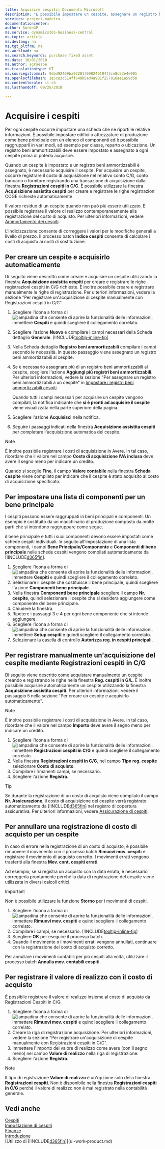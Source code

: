 ```yaml
---
title: Acquisire cespiti| Documenti Microsoft
description: "È possibile impostare un cespite, assegnare un registro beni ammortizzabili e registrare il costo di acquisizione del cespite."
services: project-madeira
documentationcenter: 
author: SorenGP
ms.service: dynamics365-business-central
ms.topic: article
ms.devlang: na
ms.tgt_pltfrm: na
ms.workload: na
ms.search.keywords: purchase fixed asset
ms.date: 10/01/2018
ms.author: sgroespe
ms.translationtype: HT
ms.sourcegitcommit: 9dbd92409ba02281f008246194f3ce0c53e4e001
ms.openlocfilehash: 1a5ce3c514ff649b5ad4a901f257816ae1a59d58
ms.contentlocale: it-ch
ms.lasthandoff: 09/28/2018

---
```

# <a name="acquire-fixed-assets"></a>Acquisire i cespiti
Per ogni cespite occorre impostare una scheda che ne riporti le relative informazioni. È possibile impostare edifici o attrezzature di produzione come bene principale con un elenco di componenti ed è possibile raggrupparli in vari modi, ad esempio per classe, reparto o ubicazione. Un registro beni ammortizzabili deve essere impostato e assegnato a ogni cespite prima di poterlo acquisire.

Quando un cespite è impostato e un registro beni ammortizzabili è assegnato, è necessario acquisire il cespite. Per acquisire un cespite, occorre registrare il costo di acquisizione nel relativo conto C/G, conto bancario o fornitore registrando una transazione di acquisizione dalla finestra **Registrazioni cespiti in C/G**. È possibile utilizzare la finestra **Acquisizione assistita cespiti** per creare e registrare le righe registrazioni COGE richieste automaticamente.

Il valore residuo di un cespite quando non può più essere utilizzato. È possibile registrare il valore di realizzo contemporaneamente alla registrazione del costo di acquisto. Per ulteriori informazioni, vedere [Ammortamento dei cespiti](fa-how-depreciate-amortize.md).

L'indicizzazione consente di correggere i valori per le modifiche generali a livello di prezzo. Il processo batch **Indice cespiti** consente di calcolare i costi di acquisto ai costi di sostituzione.

## <a name="to-create-a-fixed-asset-and-acquire-it-automatically"></a>Per creare un cespite e acquisirlo automaticamente
Di seguito viene descritto come creare e acquisire un cespite utilizzando la finestra **Acquisizione assistita cespiti** per creare e registrare le righe registrazioni cespiti in C/G richieste. È inoltre possibile creare e registrare manualmente le righe di registrazione. Per ulteriori informazioni, vedere la sezione "Per registrare un'acquisizione di cespite manualmente con Registrazioni cespiti in C/G".

1. Scegliere l'icona a forma di ![lampadina che consente di aprire la funzionalità delle informazioni](media/ui-search/search_small.png "Informazioni sull'operazione che si desidera eseguire"), immettere **Cespiti** e quindi scegliere il collegamento correlato.  
2. Scegliere l'azione **Nuovo** e compilare i campi necessari della Scheda dettaglio **Generale**. [!INCLUDE[tooltip-inline-tip](includes/tooltip-inline-tip_md.md)]
3. Nella Scheda dettaglio **Registro beni ammortizzabili** compilare i campi secondo le necessità. In questo passaggio viene assegnato un registro beni ammortizzabili al cespite.  
4. Se è necessario assegnare più di un registro beni ammortizzabili al cespite, scegliere l'azione **Aggiungi più registri beni ammortizzabili**. Per ulteriori informazioni, vedere la sezione "Per assegnare un registro beni ammortizzabili a un cespite" in [Impostare i registri beni ammortizzabili cespiti](fa-how-setup-depreciation.md).

    Quando tutti i campi necessari per acquisire un cespite vengono compilati, la notifica indicante che **si è pronti ad acquisire il cespite** viene visualizzata nella parte superiore della pagina.
5. Scegliere l'azione **Acquisisci** nella notifica.
6. Seguire i passaggi indicati nella finestra **Acquisizione assistita cespiti** per completare l'acquisizione automatica del cespite.

> [!NOTE]  
>   È inoltre possibile registrare i costi di acquisizione in Avere. In tal caso, ricordare che il valore nel campo **Costo di acquisizione IVA inclusa** deve avere il segno meno per indicare un credito.

Quando si sceglie **Fine**, il campo **Valore contabile** nella finestra **Scheda cespite** viene compilato per indicare che il cespite è stato acquisito al costo di acquisizione specificato.  

## <a name="to-set-up-a-component-list-for-a-main-asset"></a>Per impostare una lista di componenti per un bene principale
I cespiti possono essere raggruppati in beni principali e componenti. Un esempio è costituito da un macchinario di produzione composto da molte parti che si intendono raggruppare come segue.  

il bene principale e tutti i suoi componenti devono essere impostati come schede cespiti individuali. In seguito all'impostazione di una lista componenti, i campi **Bene Principale/Componente** e **Componenti di bene principale** nelle schede cespiti vengono compilati automaticamente da [!INCLUDE[d365fin](includes/d365fin_md.md)].

1. Scegliere l'icona a forma di ![lampadina che consente di aprire la funzionalità delle informazioni](media/ui-search/search_small.png "Informazioni sull'operazione che si desidera eseguire"), immettere **Cespiti** e quindi scegliere il collegamento correlato.
2. Selezionare il cespite che costituisce il bene principale, quindi scegliere l'azione **Componenti bene principale**.
3. Nella finestra **Componenti bene principale** scegliere il campo **Nr. cespite**, quindi selezionare il cespite che si desidera aggiungere come componente del bene principale.
4. Chiudere la finestra.
5. Ripetere i passaggi 3 e 4 per ogni bene componente che si intende aggiungere.
6. Scegliere l'icona a forma di ![lampadina che consente di aprire la funzionalità delle informazioni](media/ui-search/search_small.png "Informazioni sull'operazione che si desidera eseguire"), immettere **Setup cespiti** e quindi scegliere il collegamento correlato.
7. Selezionare la casella di controllo **Autorizza reg. in cespiti principali**.

## <a name="to-post-a-fixed-asset-acquisition-manually-with-the-fixed-asset-gl-journal"></a>Per registrare manualmente un'acquisizione del cespite mediante Registrazioni cespiti in C/G
Di seguito viene descritto come acquistare manualmente un cespite creando e registrando le righe nella finestra **Reg. cespiti in G/L**. È inoltre possibile acquisire automaticamente un cespite utilizzando la finestra **Acquisizione assistita cespiti**. Per ulteriori informazioni, vedere il passaggio 5 nella sezione "Per creare un cespite e acquisirlo automaticamente".

> [!NOTE]  
>   È inoltre possibile registrare i costi di acquisizione in Avere. In tal caso, ricordare che il valore nel campo **Importo** deve avere il segno meno per indicare un credito.

1. Scegliere l'icona a forma di ![lampadina che consente di aprire la funzionalità delle informazioni](media/ui-search/search_small.png "Informazioni sull'operazione che si desidera eseguire"), immettere **Registrazioni cespiti in C/G** e quindi scegliere il collegamento correlato.
2. Nella finestra **Registrazioni cespiti in C/G**, nel campo **Tipo reg. cespite** selezionare **Costo di acquisto**.
3. Compilare i rimanenti campi, se necessario.
4. Scegliere l'azione **Registra**.  

> [!TIP]  
>   Se durante la registrazione di un costo di acquisto viene compilato il campo **Nr. Assicurazione**, il costo di acquisizione del cespite verrà registrato automaticamente da [!INCLUDE[d365fin](includes/d365fin_md.md)] nel registro di copertura assicurativa. Per ulteriori informazioni, vedere [Assicurazione di cespiti](fa-how-insure.md).

## <a name="to-cancel-an-acquisition-cost-posting-for-one-fixed-asset"></a>Per annullare una registrazione di costo di acquisto per un cespite
In caso di errore nella registrazione di un costo di acquisto, è possibile rimuovere il movimento con il processo batch **Rimuovi mov. cespiti** e registrare il movimento di acquisto corretto. I movimenti errati vengono trasferiti alla finestra **Mov. cont. cespiti errati**.

Ad esempio, se si registra un acquisto con la data errata, è necessario correggerla prontamente perché la data di registrazione del cespite viene utilizzata in diversi calcoli critici.

> [!IMPORTANT]  
>   Non è possibile utilizzare la funzione **Storno** per i movimenti di cespiti.

1. Scegliere l'icona a forma di ![lampadina che consente di aprire la funzionalità delle informazioni](media/ui-search/search_small.png "Informazioni sull'operazione che si desidera eseguire"), immettere **Rimuovi mov. cespiti** e quindi scegliere il collegamento correlato.
2. Compilare i campi, se necessario. [!INCLUDE[tooltip-inline-tip](includes/tooltip-inline-tip_md.md)]
3. Scegliere **OK** per eseguire il processo batch.
4. Quando il movimento o i movimenti errati vengono annullati, continuare con la registrazione del costo di acquisto corretto.

Per annullare i movimenti contabili per più cespiti alla volta, utilizzare il processo batch **Annulla mov. contabili cespiti**.

## <a name="to-post-the-salvage-value-together-with-the-acquisition-cost"></a>Per registrare il valore di realizzo con il costo di acquisto
È possibile registrare il valore di realizzo insieme al costo di acquisto da Registrazioni Cespiti in C/G.    

1. Scegliere l'icona a forma di ![lampadina che consente di aprire la funzionalità delle informazioni](media/ui-search/search_small.png "Informazioni sull'operazione che si desidera eseguire"), immettere **Rimuovi mov. cespiti** e quindi scegliere il collegamento correlato.
2. Creare la riga di registrazione acquisizione. Per ulteriori informazioni, vedere la sezione "Per registrare un'acquisizione di cespite manualmente con Registrazioni cespiti in C/G".
3. Immettere l'importo del valore di realizzo come avere (con il segno meno) nel campo **Valore di realizzo** nella riga di registrazione.
4. Scegliere l'azione **Registra**.

> [!NOTE]  
>   Il tipo di registrazione **Valore di realizzo** è un'opzione solo della finestra **Registrazioni cespiti**. Non è disponibile nella finestra **Registrazioni cespiti in C/G** perché il valore di realizzo non è mai registrato nella contabilità generale.

## <a name="see-also"></a>Vedi anche
[Cespiti](fa-manage.md)  
[Impostazione di cespiti](fa-setup.md)  
[Finanze](finance.md)  
[Introduzione](product-get-started.md)  
[Utilizzo di [!INCLUDE[d365fin](includes/d365fin_md.md)]](ui-work-product.md)


